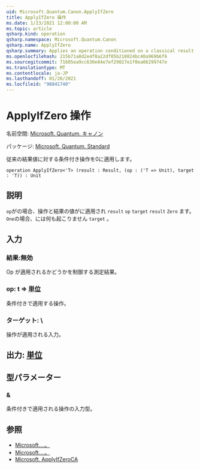 ```yaml
---
uid: Microsoft.Quantum.Canon.ApplyIfZero
title: ApplyIfZero 操作
ms.date: 1/23/2021 12:00:00 AM
ms.topic: article
qsharp.kind: operation
qsharp.namespace: Microsoft.Quantum.Canon
qsharp.name: ApplyIfZero
qsharp.summary: Applies an operation conditioned on a classical result value being zero.
ms.openlocfilehash: 215b71a8d2e4f8a22df05b210824bc40a969b6f6
ms.sourcegitcommit: 71605ea9cc630e84e7ef29027e1f0ea06299747e
ms.translationtype: MT
ms.contentlocale: ja-JP
ms.lasthandoff: 01/26/2021
ms.locfileid: "98841740"
---
```

# <a name="applyifzero-operation"></a>ApplyIfZero 操作

名前空間: [Microsoft. Quantum. キャノン](xref:Microsoft.Quantum.Canon)

パッケージ: [Microsoft. Quantum. Standard](https://nuget.org/packages/Microsoft.Quantum.Standard)


従来の結果値に対する条件付き操作を0に適用します。

```qsharp
operation ApplyIfZero<'T> (result : Result, (op : ('T => Unit), target : 'T)) : Unit
```


## <a name="description"></a>説明

`op`がの場合、操作と結果の値がに適用され `result` `op` `target` `result` `Zero` ます。 `One`の場合、には何も起こりません `target` 。

## <a name="input"></a>入力

### <a name="result--__invalidresult__"></a>結果:__無効 <Result>__

Op が適用されるかどうかを制御する測定結果。


### <a name="op--t--unit"></a>op: t => [単位](xref:microsoft.quantum.lang-ref.unit) 

条件付きで適用する操作。


### <a name="target--t"></a>ターゲット: \

操作が適用される入力。



## <a name="output--unit"></a>出力: [単位](xref:microsoft.quantum.lang-ref.unit)



## <a name="type-parameters"></a>型パラメーター

### <a name="t"></a>&

条件付きで適用される操作の入力型。

## <a name="see-also"></a>参照

- [Microsoft....。](xref:Microsoft.Quantum.Canon.ApplyIfZeroC)
- [Microsoft....。](xref:Microsoft.Quantum.Canon.ApplyIfZeroA)
- [Microsoft. ApplyIfZeroCA](xref:Microsoft.Quantum.Canon.ApplyIfZeroCA)